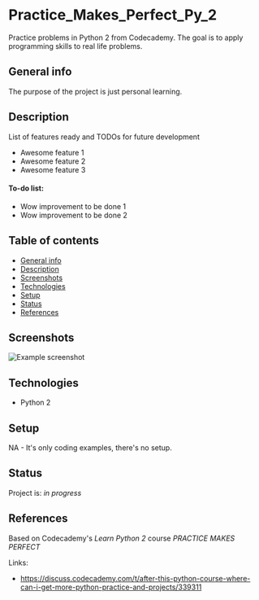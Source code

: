# Practice_Makes_Perfect_Py_2
Practice problems in Python 2 from Codecademy.  The goal is to apply programming skills to real life problems.

## General info
The purpose of the project is just personal learning.  

## Description
List of features ready and TODOs for future development
* Awesome feature 1
* Awesome feature 2
* Awesome feature 3

#### To-do list:
* Wow improvement to be done 1
* Wow improvement to be done 2


## Table of contents
* [General info](#general-info)
* [Description](#description)
* [Screenshots](#screenshots)
* [Technologies](#technologies)
* [Setup](#setup)
* [Status](#status)
* [References](#references)


## Screenshots
![Example screenshot](./img/screenshot.png)

## Technologies
* Python 2

## Setup
NA - It's only coding examples, there's no setup.

## Status
Project is: _in progress_

## References
Based on Codecademy's _Learn Python 2_ course _PRACTICE MAKES PERFECT_

Links: 
* https://discuss.codecademy.com/t/after-this-python-course-where-can-i-get-more-python-practice-and-projects/339311
